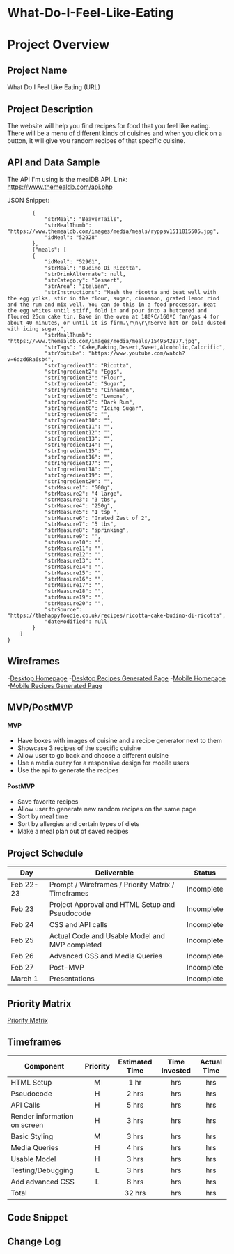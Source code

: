 # What-Do-I-Feel-Like-Eating

# Project Overview

## Project Name

What Do I Feel Like Eating (URL)

## Project Description
The website will help you find recipes for food that you feel like eating. There will be a menu of different kinds of cuisines and when you click on a button, it will give you random recipes of that specific cuisine. 

## API and Data Sample

The API I'm using is the mealDB API. Link: https://www.themealdb.com/api.php

JSON Snippet:
```    "meals": [
        {
            "strMeal": "BeaverTails",
            "strMealThumb": "https://www.themealdb.com/images/media/meals/ryppsv1511815505.jpg",
            "idMeal": "52928"
        },
        {"meals": [
        {
            "idMeal": "52961",
            "strMeal": "Budino Di Ricotta",
            "strDrinkAlternate": null,
            "strCategory": "Dessert",
            "strArea": "Italian",
            "strInstructions": "Mash the ricotta and beat well with the egg yolks, stir in the flour, sugar, cinnamon, grated lemon rind and the rum and mix well. You can do this in a food processor. Beat the egg whites until stiff, fold in and pour into a buttered and floured 25cm cake tin. Bake in the oven at 180ºC/160ºC fan/gas 4 for about 40 minutes, or until it is firm.\r\n\r\nServe hot or cold dusted with icing sugar.",
            "strMealThumb": "https://www.themealdb.com/images/media/meals/1549542877.jpg",
            "strTags": "Cake,Baking,Desert,Sweet,Alcoholic,Calorific",
            "strYoutube": "https://www.youtube.com/watch?v=6dzd6Ra6sb4",
            "strIngredient1": "Ricotta",
            "strIngredient2": "Eggs",
            "strIngredient3": "Flour",
            "strIngredient4": "Sugar",
            "strIngredient5": "Cinnamon",
            "strIngredient6": "Lemons",
            "strIngredient7": "Dark Rum",
            "strIngredient8": "Icing Sugar",
            "strIngredient9": "",
            "strIngredient10": "",
            "strIngredient11": "",
            "strIngredient12": "",
            "strIngredient13": "",
            "strIngredient14": "",
            "strIngredient15": "",
            "strIngredient16": "",
            "strIngredient17": "",
            "strIngredient18": "",
            "strIngredient19": "",
            "strIngredient20": "",
            "strMeasure1": "500g",
            "strMeasure2": "4 large",
            "strMeasure3": "3 tbs",
            "strMeasure4": "250g",
            "strMeasure5": "1 tsp ",
            "strMeasure6": "Grated Zest of 2",
            "strMeasure7": "5 tbs",
            "strMeasure8": "sprinking",
            "strMeasure9": "",
            "strMeasure10": "",
            "strMeasure11": "",
            "strMeasure12": "",
            "strMeasure13": "",
            "strMeasure14": "",
            "strMeasure15": "",
            "strMeasure16": "",
            "strMeasure17": "",
            "strMeasure18": "",
            "strMeasure19": "",
            "strMeasure20": "",
            "strSource": "https://thehappyfoodie.co.uk/recipes/ricotta-cake-budino-di-ricotta",
            "dateModified": null
        }
    ]
}
```
## Wireframes

-[Desktop Homepage](https://wireframe.cc/pro/pp/7c2da1506417416#1)
-[Desktop Recipes Generated Page](https://wireframe.cc/pro/pp/7c2da1506417416#kp523fuj)
-[Mobile Homepage](https://wireframe.cc/pro/pp/7c2da1506417416#6pi0orbi)
-[Mobile Recipes Generated Page](https://wireframe.cc/pro/pp/7c2da1506417416#zd2shlfz)

## MVP/PostMVP
#### MVP 

- Have boxes with images of cuisine and a recipe generator next to them
- Showcase 3 recipes of the specific cuisine
- Allow user to go back and choose a different cuisine
- Use a media query for a responsive design for mobile users
- Use the api to generate the recipes

#### PostMVP  
- Save favorite recipes
- Allow user to generate new random recipes on the same page
- Sort by meal time 
- Sort by allergies and certain types of diets
- Make a meal plan out of saved recipes

## Project Schedule
|  Day | Deliverable | Status
|---|---| ---|
|Feb 22-23| Prompt / Wireframes / Priority Matrix / Timeframes | Incomplete
|Feb 23| Project Approval and HTML Setup and Pseudocode | Incomplete
|Feb 24| CSS and API calls| Incomplete
|Feb 25| Actual Code and Usable Model and MVP completed  | Incomplete
|Feb 26| Advanced CSS and Media Queries | Incomplete
|Feb 27| Post-MVP | Incomplete
|March 1| Presentations | Incomplete

## Priority Matrix

[Priority Matrix](https://lucid.app/lucidchart/invitations/accept/6ce482d8-517b-4437-aef7-162bebc45367)

## Timeframes
| Component | Priority | Estimated Time | Time Invested | Actual Time |
| --- | :---: |  :---: | :---: | :---: |
| HTML Setup | M | 1 hr | hrs | hrs |
| Pseudocode | H | 2 hrs| hrs | hrs |
| API Calls| H | 5 hrs| hrs | hrs |
| Render information on screen|H|3 hrs| hrs |hrs
| Basic Styling|M| 3 hrs| hrs | hrs |
| Media Queries| H | 4 hrs| hrs | hrs |
| Usable Model| H | 3 hrs| hrs | hrs |
| Testing/Debugging| L| 3 hrs| hrs | hrs |
| Add advanced CSS|L | 8 hrs| hrs |hrs|
| Total |  | 32 hrs| hrs | hrs |


## Code Snippet


## Change Log

